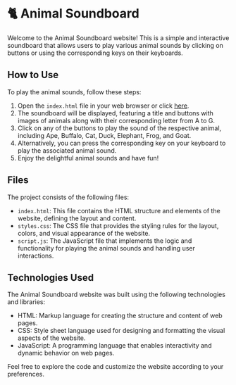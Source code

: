 # 🐈 Animal Soundboard

Welcome to the Animal Soundboard website! This is a simple and interactive soundboard that allows users to play various animal sounds by clicking on buttons or using the corresponding keys on their keyboards.

## How to Use

To play the animal sounds, follow these steps:

1. Open the `index.html` file in your web browser or click [here](https://afwaanansari.github.io/Animal-Soundboard/).
2. The soundboard will be displayed, featuring a title and buttons with images of animals along with their corresponding letter from A to G.
3. Click on any of the buttons to play the sound of the respective animal, including Ape, Buffalo, Cat, Duck, Elephant, Frog, and Goat.
4. Alternatively, you can press the corresponding key on your keyboard to play the associated animal sound.
5. Enjoy the delightful animal sounds and have fun!

## Files

The project consists of the following files:

- `index.html`: This file contains the HTML structure and elements of the website, defining the layout and content.
- `styles.css`: The CSS file that provides the styling rules for the layout, colors, and visual appearance of the website.
- `script.js`: The JavaScript file that implements the logic and functionality for playing the animal sounds and handling user interactions.

## Technologies Used

The Animal Soundboard website was built using the following technologies and libraries:

- HTML: Markup language for creating the structure and content of web pages.
- CSS: Style sheet language used for designing and formatting the visual aspects of the website.
- JavaScript: A programming language that enables interactivity and dynamic behavior on web pages.

Feel free to explore the code and customize the website according to your preferences.